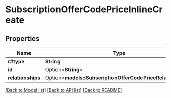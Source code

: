 # SubscriptionOfferCodePriceInlineCreate

## Properties

Name | Type | Description | Notes
------------ | ------------- | ------------- | -------------
**r#type** | **String** |  | 
**id** | Option<**String**> |  | [optional]
**relationships** | Option<[**models::SubscriptionOfferCodePriceRelationships**](SubscriptionOfferCodePrice_relationships.md)> |  | [optional]

[[Back to Model list]](../README.md#documentation-for-models) [[Back to API list]](../README.md#documentation-for-api-endpoints) [[Back to README]](../README.md)


